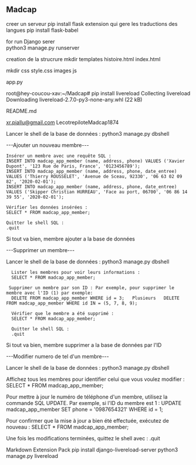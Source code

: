 ## Madcap  

creer un serveur  pip install flask
extension qui gere les traductions des langues
pip install flask-babel

for run Django serer  
python3 manage.py runserver

creation de la strucrure
mkdir templates
  histoire.html
  index.html

mkdir css
  style.css
  images
  js

app.py

root@hey-coucou-xav:~/Madcap# pip install livereload
Collecting livereload
  Downloading livereload-2.7.0-py3-none-any.whl (22 kB)
  
README.md

xr.piallu@gmail.com
LecotrepiloteMadcap1874

Lancer le shell de la base de données : python3 manage.py dbshell

---Ajouter un nouveau membre---

    Insérer un membre avec une requête SQL :
    INSERT INTO madcap_app_member (name, address, phone) VALUES ('Xavier Dupont', '123 Rue de Paris, France', '0123456789');
    INSERT INTO madcap_app_member (name, address, phone, date_entree) VALUES ('Thierry ROUSSELET', 'Avenue de Sceau, 92330', '06 63 02 09 82', '2020-02-01');
    INSERT INTO madcap_app_member (name, address, phone, date_entree) VALUES ('Skipper Christian HURREAU', 'Face au port, 06700', '06 86 14 39 55', '2020-02-01');
    
    Vérifier les données insérées :
    SELECT * FROM madcap_app_member;

    Quitter le shell SQL :
    .quit

Si tout va bien, membre ajouter a la base de données

---Supprimer un membre---

Lancer le shell de la base de données : python3 manage.py dbshell

      Lister les membres pour voir leurs informations :
      SELECT * FROM madcap_app_member;

     Supprimer un membre par son ID : Par exemple, pour supprimer le membre avec l'ID (1) par exemple:
      DELETE FROM madcap_app_member WHERE id = 3;   Plusieurs   DELETE FROM madcap_app_member WHERE id IN = (5, 7, 8, 9); 
    
      Vérifier que le membre a été supprimé :
      SELECT * FROM madcap_app_member;

      Quitter le shell SQL :
      .quit

Si tout va bien, membre supprimer a la base de données par l'ID


---Modifier numero de tel d'un membre---

Lancer le shell de la base de données : python3 manage.py dbshell

Affichez tous les membres pour identifier celui que vous voulez modifier :
    SELECT * FROM madcap_app_member;


Pour mettre à jour le numéro de téléphone d'un membre, utilisez la commande SQL UPDATE. Par exemple, si l'ID du membre est 1 :
      UPDATE madcap_app_member 
      SET phone = '0987654321'
      WHERE id = 1;


Pour confirmer que la mise à jour a bien été effectuée, exécutez de nouveau :
      SELECT * FROM madcap_app_member;

Une fois les modifications terminées, quittez le shell avec :
      .quit


Markdown Extension Pack
pip install django-livereload-server
python3 manage.py livereload
